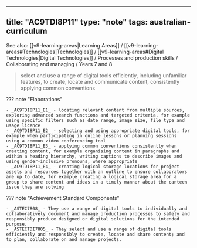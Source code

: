 
---
title: "AC9TDI8P11"
type: "note"
tags: australian-curriculum
---

See also: [[v9-learning-areas|Learning Areas]] / [[v9-learning-areas#Technologies|Technologies]] / [[v9-learning-areas#Digital Technologies|Digital Technologies]] / Processes and production skills / Collaborating and managing / Years 7 and 8

> select and use a range of digital tools efficiently, including unfamiliar features, to create, locate and communicate content, consistently applying common conventions

??? note "Elaborations"

	- _AC9TDI8P11_E1_ - locating relevant content from multiple sources, exploring advanced search functions and targeted criteria, for example using specific filters such as date range, image size, file type and usage licence
	- _AC9TDI8P11_E2_ - selecting and using appropriate digital tools, for example when participating in online lessons or planning sessions using a common video conferencing tool
	- _AC9TDI8P11_E3_ - applying common conventions consistently when creating content, for example organising content in paragraphs and within a heading hierarchy, writing captions to describe images and using gender-inclusive pronouns, where appropriate
	- _AC9TDI8P11_E4_ - creating logical storage locations for project assets and resources together with an outline to ensure collaborators are up to date, for example creating a logical storage area for a group to share content and ideas in a timely manner about the canteen issue they are solving
??? note "Achievement Standard Components"

	- _ASTEC7808_ - They use a range of digital tools to individually and collaboratively document and manage production processes to safely and responsibly produce designed or digital solutions for the intended purpose.
	- _ASTECTDI7805_ - They select and use a range of digital tools efficiently and responsibly to create, locate and share content; and to plan, collaborate on and manage projects.

[//begin]: # "Autogenerated link references for markdown compatibility"
[v9-learning-areas]: ..%2Fv9-learning-areas "Learning Areas"
[//end]: # "Autogenerated link references" 

